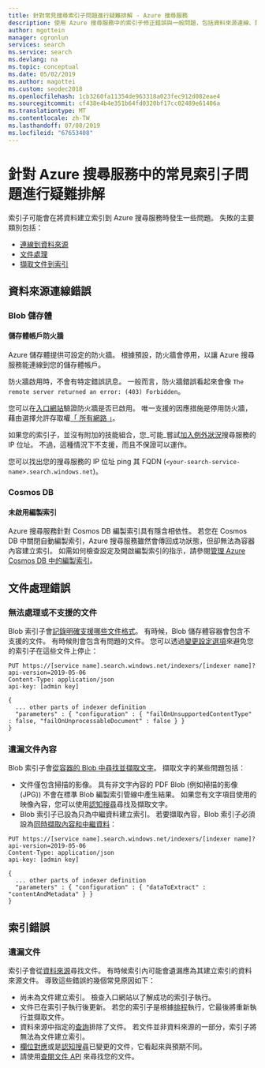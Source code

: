 ```yaml
---
title: 針對常見搜尋索引子問題進行疑難排解 - Azure 搜尋服務
description: 使用 Azure 搜尋服務中的索引子修正錯誤與一般問題，包括資料來源連線、防火牆及遺漏的文件。
author: mgottein
manager: cgronlun
services: search
ms.service: search
ms.devlang: na
ms.topic: conceptual
ms.date: 05/02/2019
ms.author: magottei
ms.custom: seodec2018
ms.openlocfilehash: 1cb3260fa11354de963318a023fec912d082eae4
ms.sourcegitcommit: cf438e4b4e351b64fd0320bf17cc02489e61406a
ms.translationtype: MT
ms.contentlocale: zh-TW
ms.lasthandoff: 07/08/2019
ms.locfileid: "67653408"
---
```

# <a name="troubleshooting-common-indexer-issues-in-azure-search"></a>針對 Azure 搜尋服務中的常見索引子問題進行疑難排解

索引子可能會在將資料建立索引到 Azure 搜尋服務時發生一些問題。 失敗的主要類別包括：

* [連線到資料來源](#data-source-connection-errors)
* [文件處理](#document-processing-errors)
* [擷取文件到索引](#index-errors)

## <a name="data-source-connection-errors"></a>資料來源連線錯誤

### <a name="blob-storage"></a>Blob 儲存體

#### <a name="storage-account-firewall"></a>儲存體帳戶防火牆

Azure 儲存體提供可設定的防火牆。 根據預設，防火牆會停用，以讓 Azure 搜尋服務能連線到您的儲存體帳戶。

防火牆啟用時，不會有特定錯誤訊息。 一般而言，防火牆錯誤看起來會像 `The remote server returned an error: (403) Forbidden`。

您可以在[入口網站](https://docs.microsoft.com/azure/storage/common/storage-network-security#azure-portal)驗證防火牆是否已啟用。 唯一支援的因應措施是停用防火牆，藉由選擇允許存取權[「 所有網路 」](https://docs.microsoft.com/azure/storage/common/storage-network-security#azure-portal)。

如果您的索引子，並沒有附加的技能組合，您_可能_嘗試[加入例外狀況](https://docs.microsoft.com/azure/storage/common/storage-network-security#managing-ip-network-rules)搜尋服務的 IP 位址。 不過，這種情況下不支援，而且不保證可以運作。

您可以找出您的搜尋服務的 IP 位址 ping 其 FQDN (`<your-search-service-name>.search.windows.net`)。

### <a name="cosmos-db"></a>Cosmos DB

#### <a name="indexing-isnt-enabled"></a>未啟用編製索引

Azure 搜尋服務針對 Cosmos DB 編製索引具有隱含相依性。 若您在 Cosmos DB 中關閉自動編製索引，Azure 搜尋服務雖然會傳回成功狀態，但卻無法為容器內容建立索引。 如需如何檢查設定及開啟編製索引的指示，請參閱[管理 Azure Cosmos DB 中的編製索引](https://docs.microsoft.com/azure/cosmos-db/how-to-manage-indexing-policy#use-the-azure-portal)。

## <a name="document-processing-errors"></a>文件處理錯誤

### <a name="unprocessable-or-unsupported-documents"></a>無法處理或不支援的文件

Blob 索引子會[記錄明確支援哪些文件格式](search-howto-indexing-azure-blob-storage.md#supported-document-formats)。 有時候，Blob 儲存體容器會包含不支援的文件。 有時候則會包含有問題的文件。 您可以透過[變更設定選項](search-howto-indexing-azure-blob-storage.md#dealing-with-errors)來避免您的索引子在這些文件上停止：

```
PUT https://[service name].search.windows.net/indexers/[indexer name]?api-version=2019-05-06
Content-Type: application/json
api-key: [admin key]

{
  ... other parts of indexer definition
  "parameters" : { "configuration" : { "failOnUnsupportedContentType" : false, "failOnUnprocessableDocument" : false } }
}
```

### <a name="missing-document-content"></a>遺漏文件內容

Blob 索引子會[從容器的 Blob 中尋找並擷取文字](search-howto-indexing-azure-blob-storage.md#how-azure-search-indexes-blobs)。 擷取文字的某些問題包括：

* 文件僅包含掃描的影像。 具有非文字內容的 PDF Blob (例如掃描的影像 (JPG)) 不會在標準 Blob 編製索引管線中產生結果。 如果您有文字項目使用的映像內容，您可以使用[認知搜尋](cognitive-search-concept-image-scenarios.md)尋找及擷取文字。
* Blob 索引子已設為只為中繼資料建立索引。 若要擷取內容，Blob 索引子必須設為[同時擷取內容和中繼資料](search-howto-indexing-azure-blob-storage.md#controlling-which-parts-of-the-blob-are-indexed)：

```
PUT https://[service name].search.windows.net/indexers/[indexer name]?api-version=2019-05-06
Content-Type: application/json
api-key: [admin key]

{
  ... other parts of indexer definition
  "parameters" : { "configuration" : { "dataToExtract" : "contentAndMetadata" } }
}
```

## <a name="index-errors"></a>索引錯誤

### <a name="missing-documents"></a>遺漏文件

索引子會從[資料來源](https://docs.microsoft.com/rest/api/searchservice/create-data-source)尋找文件。 有時候索引內可能會遺漏應為其建立索引的資料來源文件。 導致這些錯誤的幾個常見原因如下：

* 尚未為文件建立索引。 檢查入口網站以了解成功的索引子執行。
* 文件已在索引子執行後更新。 若您的索引子是根據[排程](https://docs.microsoft.com/rest/api/searchservice/create-indexer#indexer-schedule)執行，它最後將重新執行並擷取文件。
* 資料來源中指定的[查詢](https://docs.microsoft.com/rest/api/searchservice/create-data-source#request-body-syntax)排除了文件。 若文件並非資料來源的一部分，索引子將無法為文件建立索引。
* [欄位對應](https://docs.microsoft.com/rest/api/searchservice/create-indexer#fieldmappings)或是[認知搜尋](https://docs.microsoft.com/azure/search/cognitive-search-concept-intro)已變更的文件，它看起來與預期不同。
* 請使用[查閱文件 API](https://docs.microsoft.com/rest/api/searchservice/lookup-document) 來尋找您的文件。

